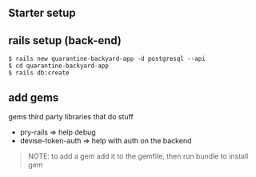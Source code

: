## Starter setup

## rails setup (back-end)
```
$ rails new quarantine-backyard-app -d postgresql --api
$ cd quarantine-backyard-app
$ rails db:create
```

## add gems
gems third party libraries that do stuff 
- pry-rails => help debug
- devise-token-auth => help with auth on the backend

> NOTE: to add a gem add it to the gemfile, then run bundle to install gem

